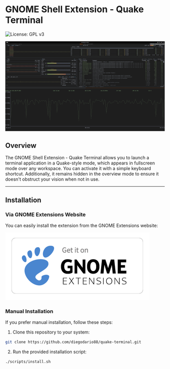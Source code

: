 # GNOME Shell Extension - Quake Terminal

![License: GPL v3](https://img.shields.io/badge/License-GPL%20v3-blue.svg)

![Extension Screenshot](assets/screenshot.png)

## Overview

The GNOME Shell Extension - Quake Terminal allows you to launch a terminal application in a Quake-style mode, which appears in fullscreen mode over any workspace. You can activate it with a simple keyboard shortcut. Additionally, it remains hidden in the overview mode to ensure it doesn't obstruct your vision when not in use.

---

## Installation

### Via GNOME Extensions Website

You can easily install the extension from the GNOME Extensions website:

[![Get it on GNOME Extensions](assets/get_it_on_gnome_extensions.png)](https://extensions.gnome.org/extension/6307/quake-terminal)

### Manual Installation
If you prefer manual installation, follow these steps:

1. Clone this repository to your system:

```bash
git clone https://github.com/diegodario88/quake-terminal.git
```

2. Run the provided installation script:

```bash
./scripts/install.sh
```
